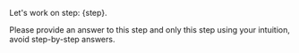 Let's work on step: {step}.

Please provide an answer to this step and only this step using your intuition, avoid step-by-step answers.

